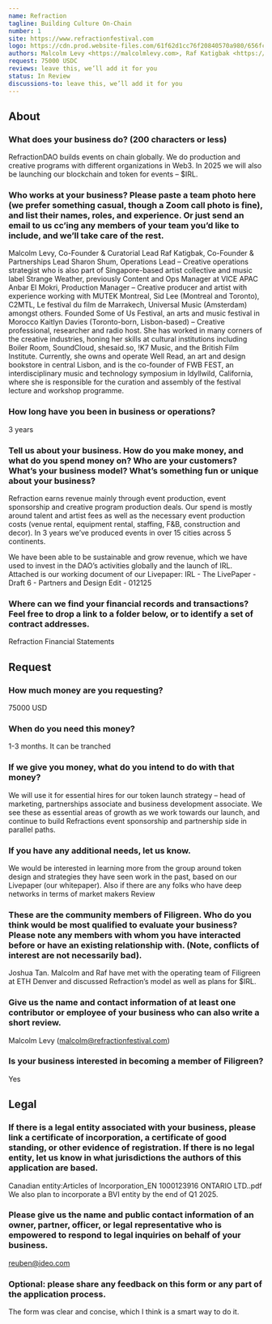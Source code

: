 ```yaml
---
name: Refraction
tagline: Building Culture On-Chain
number: 1
site: https://www.refractionfestival.com
logo: https://cdn.prod.website-files.com/61f62d1cc76f20840570a980/656fc2b82a48f9906148829d_Wordmark%20LG-p-2000.png
authors: Malcolm Levy <https://malcolmlevy.com>, Raf Katigbak <https://www.linkedin.com/in/rafkatigbak>, Sharon Shum <https://sg.linkedin.com/in/sharon-shum-71b73893>
request: 75000 USDC
reviews: leave this, we’ll add it for you
status: In Review
discussions-to: leave this, we’ll add it for you
---
```


<!--This document is intended to help us create a prospectus (i.e. loan application) for your business, which will be shared with the members of Shore of Filigreen LLC (or just “Filigreen”), an investment club.

This form should take you around 20 minutes to fill out. If we need more detail, we’ll comment on this doc directly, and help you iterate it.

Instructions: 
Yellow indicates things you should fill in / replace with your own information. 
Blue indicates things we will fill in or which we might change. 
Text within <> brackets will be disregarded when the file is displayed (but will remain in the raw file). 
Note: after a round of private edits, this prospectus will be published online. If this is a problem for you, let us know by commenting here.-->

## About
### What does your business do? (200 characters or less)
RefractionDAO builds events on chain globally.  We do production and creative programs with different organizations in Web3.  In 2025 we will also be launching our blockchain and token for events – $IRL.
### Who works at your business? Please paste a team photo here (we prefer something casual, though a Zoom call photo is fine), and list their names, roles, and experience. Or just send an email to us cc’ing any members of your team you’d like to include, and we’ll take care of the rest.
Malcolm Levy, Co-Founder & Curatorial Lead
Raf Katigbak, Co-Founder & Partnerships Lead
Sharon Shum, Operations Lead – Creative operations strategist who is also part of Singapore-based artist collective and music label Strange Weather, previously Content and Ops Manager at VICE APAC
Anbar El Mokri, Production Manager – Creative producer and artist with experience working with MUTEK Montreal, Sid Lee (Montreal and Toronto), C2MTL, Le festival du film de Marrakech, Universal Music (Amsterdam) amongst others. Founded Some of Us Festival, an arts and music festival in Morocco
Kaitlyn Davies (Toronto-born, Lisbon-based) – Creative professional, researcher and radio host. She has worked in many corners of the creative industries, honing her skills at cultural institutions including Boiler Room, SoundCloud, shesaid.so, !K7 Music, and the British Film Institute. Currently, she owns and operate Well Read, an art and design bookstore in central Lisbon, and is the co-founder of FWB FEST, an interdisciplinary music and technology symposium in Idyllwild, California, where she is responsible for the curation and assembly of the festival lecture and workshop programme.


### How long have you been in business or operations?
3 years
### Tell us about your business. How do you make money, and what do you spend money on? Who are your customers? What’s your business model? What’s something fun or unique about your business?
<!--This doesn’t need to be an essay, but try to go into some detail.-->
Refraction earns revenue mainly through event production, event sponsorship and creative program production deals. Our spend is mostly around talent and artist fees as well as the necessary event production costs (venue rental, equipment rental, staffing, F&B, construction and decor). In 3 years we’ve produced events in over 15 cities across 5 continents.  

We have been able to be sustainable and grow revenue, which we have used to invest in the DAO’s activities globally and the launch of IRL.  Attached is our working document of our Livepaper: IRL - The LivePaper - Draft 6 - Partners and Design Edit - 012125 

### Where can we find your financial records and transactions? Feel free to drop a link to a folder below, or to identify a set of contract addresses.
<!--Filigreen specializes in DAOs and small businesses in Web3. We generally expect loan candidates to maintain transparent finances and operations, e.g. via a known set of wallets or contracts on a public blockchain or on a public platform such as Open Collective-->
Refraction Financial Statements
## Request
### How much money are you requesting?
<!--This is just an initial request. Feel free to give a ballpark figure unless you have a specific budget in mind.-->
75000 USD
### When do you need this money?
1-3 months. It can be tranched

### If we give you money, what do you intend to do with that money?
We will use it for essential hires for our token launch strategy – head of marketing, partnerships associate and business development associate.  We see these as essential areas of growth as we work towards our launch, and continue to build Refractions event sponsorship and partnership side in parallel paths.
### If you have any additional needs, let us know. 
<!--Feel free to just write some phrases.-->
We would be interested in learning more from the group around token design and strategies they have seen work in the past, based on our Livepaper (our whitepaper). Also if there are any folks who have deep networks in terms of market makers
Review
### These are the community members of Filigreen. Who do you think would be most qualified to evaluate your business? Please note any members with whom you have interacted before or have an existing relationship with. (Note, conflicts of interest are not necessarily bad).
Joshua Tan. Malcolm and Raf have met with the operating team of Filigreen at ETH Denver and discussed Refraction’s model as well as plans for $IRL. 
### Give us the name and contact information of at least one contributor or employee of your business who can also write a short review.
<!--You can name yourself.-->
Malcolm Levy (malcolm@refractionfestival.com)
### Is your business interested in becoming a member of Filigreen?
<!--[This policy is pending legal review.] If yes, we’ll help. In particular, we’ll take 50% of all interest you pay on your loan and set it up as a “staked investment” in Filigreen. This makes your business a limited member of Filigreen, with all the rights of a common member except that (1) you can’t take the money out unless the common members vote to let you and (2) the governance structure for managing the staked investment is set by the proposer of the loan. This process begins with the first interest payment. However, you get nothing if you don’t pay back your entire loan (principal and interest).-->
Yes
## Legal
### If there is a legal entity associated with your business, please link a certificate of incorporation, a certificate of good standing, or other evidence of registration. If there is no legal entity, let us know in what jurisdictions the authors of this application are based.
Canadian entity:Articles of Incorporation_EN 1000123916 ONTARIO LTD..pdf
We also plan to incorporate a BVI entity by the end of Q1 2025.
### Please give us the name and public contact information of an owner, partner, officer, or legal representative who is empowered to respond to legal inquiries on behalf of your business.
reuben@ideo.com
### Optional: please share any feedback on this form or any part of the application process.
The form was clear and concise, which I think is a smart way to do it.

<!-- What’s next: we will convert this document into a prospectus and share it with the members of Filigreen. Members of Filigreen will respond to you directly in this doc, so please make sure you are getting notifications for comments and suggestions. -->

<!-- The goal of Filigreen is to understand, support, and build small businesses in Web3. We evaluate loan applications on many dimensions beyond likelihood of loan repayment. If your application is not accepted, don’t take it as a signal about the overall viability of your business. -->

<!--Filigreen Prospectus Template v0.14. Last updated 2025-6-18. Copyright Joshua Tan 2025, published under the CC-BY-NC 4.0 license.-->

